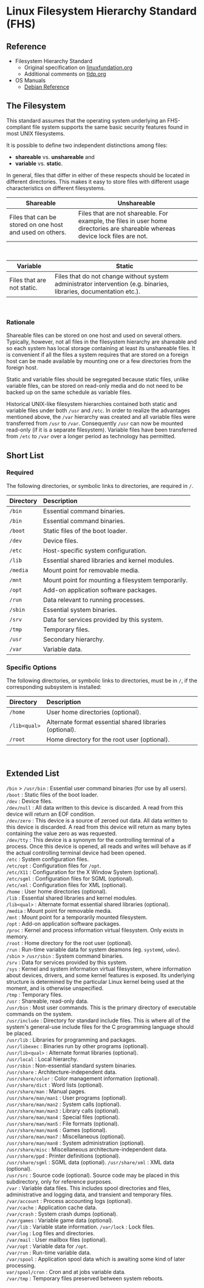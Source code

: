 # Linux Filesystem Hierarchy Standard (FHS)

## Reference

- Filesystem Hierarchy Standard
    - Original specification on [linuxfundation.org](https://refspecs.linuxfoundation.org/fhs.shtml)
    - Additional comments on [tldp.org](https://www.tldp.org/LDP/Linux-Filesystem-Hierarchy/html/Linux-Filesystem-Hierarchy.html)
- OS Manuals
    - [Debian Reference](https://www.debian.org/doc/manuals/debian-reference/index.en.html)

## The Filesystem

This standard assumes that the operating system underlying an FHS-compliant file system supports the same basic security features found in most UNIX filesystems.

It is possible to define two independent distinctions among files: 

- **shareable** vs. **unshareable** and
- **variable** vs. **static**.

In general, files that differ in either of these respects should be located in different directories. This makes it easy to store files with different usage characteristics on different filesystems.

Shareable | Unshareable
--- | ---
Files that can be stored on one host and used on others. | Files that are not shareable. For example, the files in user home directories are shareable whereas device lock files are not.

<br />

Variable | Static
--- | ---
Files that are not static. | Files that do not change without system administrator intervention (e.g. binaries, libraries, documentation etc.).

<br />

### Rationale

Shareable files can be stored on one host and used on several others. Typically, however, not all files in the filesystem hierarchy are shareable and so each system has local storage containing at least its unshareable files. It is convenient if all the files a system requires that are stored on a foreign host can be made available by mounting one or a few directories from the foreign host.

Static and variable files should be segregated because static files, unlike variable files, can be stored on read-only media and do not need to be backed up on the same schedule as variable files.

Historical UNIX-like filesystem hierarchies contained both static and variable files under both `/usr` and `/etc`. In order to realize the advantages mentioned above, the `/var` hierarchy was created and all variable files were transferred from `/usr` to `/var`. Consequently `/usr` can now be mounted read-only (if it is a separate filesystem). Variable files have been transferred from `/etc` to `/var` over a longer period as technology has permitted.

## Short List

### Required
The following directories, or symbolic links to directories, are required in `/`.  

Directory | Description 
:-------- | :----------
`/bin`    | Essential command binaries. 
`/bin`    | Essential command binaries.  
`/boot`   | Static files of the boot loader.  
`/dev`    | Device files.  
`/etc`    | Host-specific system configuration.  
`/lib`    | Essential shared libraries and kernel modules.  
`/media`  | Mount point for removable media.  
`/mnt`	  | Mount point for mounting a filesystem temporarily.  
`/opt`	  | Add-on application software packages.  
`/run`	  | Data relevant to running processes.  
`/sbin`	  | Essential system binaries.  
`/srv`	  | Data for services provided by this system.  
`/tmp`	  | Temporary files.  
`/usr`	  | Secondary hierarchy.  
`/var`	  | Variable data.  

### Specific Options
The following directories, or symbolic links to directories, must be in `/`, if the corresponding subsystem is installed:  

Directory    | Description 
:----------- | :----------
`/home`	     | User home directories (optional).  
`/lib<qual>` | Alternate format essential shared libraries (optional).  
`/root`	     | Home directory for the root user (optional).  

<br />

## Extended List

`/bin` > `/usr/bin` : Essential user command binaries (for use by all users).  
`/boot` : Static files of the boot loader.  
`/dev` : Device files.  
`/dev/null` : All data written to this device is discarded. A read from this device will return an EOF condition.  
`/dev/zero` : This device is a source of zeroed out data. All data written to this device is discarded. A read from this device will return as many bytes containing the value zero as was requested.  
`/dev/tty` : This device is a synonym for the controlling terminal of a process. Once this device is opened, all reads and writes will behave as if the actual controlling terminal device had been opened.  
`/etc` : System configuration files.  
`/etc/opt` : Configuration files for `/opt`.  
`/etc/X11` : Configuration for the X Window System (optional).  
`/etc/sgml` : Configuration files for SGML (optional).  
`/etc/xml` : Configuration files for XML (optional).  
`/home` : User home directories (optional).  
`/lib` : Essential shared libraries and kernel modules.  
`/lib<qual>` : Alternate format essential shared libraries (optional).  
`/media` : Mount point for removable media.  
`/mnt` : Mount point for a temporarily mounted filesystem.  
`/opt` : Add-on application software packages.  
`/proc` : Kernel and process information virtual filesystem. Only exists in memory.  
`/root` : Home directory for the root user (optional).  
`/run` : Run-time variable data for system deamons (eg. `systemd`, `udev`).  
`/sbin` > `/usr/sbin` : System command binaries.  
`/srv` : Data for services provided by this system.  
`/sys` : Kernel and system information virtual filesystem, where information about devices, drivers, and some kernel features is exposed. Its underlying structure is determined by the particular Linux kernel being used at the moment, and is otherwise unspecified.  
`/tmp` : Temporary files.  
`/usr` : Shareable, read-only data.  
`/usr/bin` : Most user commands. This is the primary directory of executable commands on the system.  
`/usr/include` : Directory for standard include files. This is where all of the system's general-use include files for the C programming language should be placed.  
`/usr/lib` : Libraries for programming and packages.  
`/usr/libexec` : Binaries run by other programs (optional).  
`/usr/lib<qual>` : Alternate format libraries (optional).  
`/usr/local` : Local hierarchy.  
`/usr/sbin` : Non-essential standard system binaries.  
`/usr/share` : Architecture-independent data.  
`/usr/share/color` : Color management information (optional).  
`/usr/share/dict` : Word lists (optional).  
`/usr/share/man` : Manual pages.  
`/usr/share/man/man1` :	User programs (optional).  
`/usr/share/man/man2` :	System calls (optional).  
`/usr/share/man/man3` :	Library calls (optional).  
`/usr/share/man/man4` : Special files (optional).  
`/usr/share/man/man5` : File formats (optional).  
`/usr/share/man/man6` : Games (optional).  
`/usr/share/man/man7` : Miscellaneous (optional).  
`/usr/share/man/man8` : System administration (optional).  
`/usr/share/misc` : Miscellaneous architecture-independent data.  
`/usr/share/ppd` : Printer definitions (optional).  
`/usr/share/sgml` : SGML data (optional).
`/usr/share/xml` : XML data (optional).  
`/usr/src` : Source code (optional). Source code may be placed in this subdirectory, only for reference purposes.  
`/var` : Variable data files. This includes spool directories and files, administrative and logging data, and transient and temporary files.  
`/var/account` : Process accounting logs (optional).  
`/var/cache` : Application cache data.  
`/var/crash` : System crash dumps (optional).  
`/var/games` : Variable game data (optional).  
`/var/lib` : Variable state information.
`/var/lock` : Lock files.  
`/var/log` : Log files and directories.  
`/var/mail` : User mailbox files (optional).  
`/var/opt` : Variable data for `/opt`.  
`/var/run` : Run-time variable data.  
`/var/spool` : Application spool data which is awaiting some kind of later processing.  
`var/spool/cron` : Cron and at jobs variable data.  
`/var/tmp` : Temporary files preserved between system reboots.  